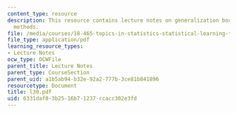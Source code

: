 ```yaml
---
content_type: resource
description: This resource contains lecture notes on generalization bounds for kernel
  methods.
file: /media/courses/18-465-topics-in-statistics-statistical-learning-theory-spring-2007/6331daf03b2516b71237ccacc302e3fd_l30.pdf
file_type: application/pdf
learning_resource_types:
- Lecture Notes
ocw_type: OCWFile
parent_title: Lecture Notes
parent_type: CourseSection
parent_uid: a1b5ab94-b32e-92a2-777b-3ce81b841896
resourcetype: Document
title: l30.pdf
uid: 6331daf0-3b25-16b7-1237-ccacc302e3fd
---
```


